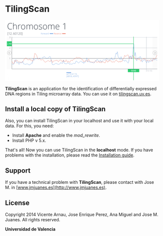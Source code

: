 # TilingScan

![](img/tutorial/0.png)

**TilingScan** is an application for the identification of differentially expressed DNA regions in Tiling microarray data. You can use it on [tilingscan.uv.es](http://tilingscan.uv.es).


## Install a local copy of TilingScan

Also, you can install TilingScan in your localhost and use it with your local data. For this, you need:

- Install **Apache** and enable the *mod_rewrite*.
- Install PHP v 5.x.

That's all! Now you can use TilingScan in the **localhost** mode. If you have problems with the installation, please read the [Installation guide]().

## Support

If you have a technical problem with **TilingScan**, please contact with Jose M. in [www.jmjuanes.es](http://www.jmjuanes.es).


## License

Copyright 2014 Vicente Arnau, Jose Enrique Perez, Ana Miguel and Jose M. Juanes. All rights reserved.

**Universidad de Valencia**

